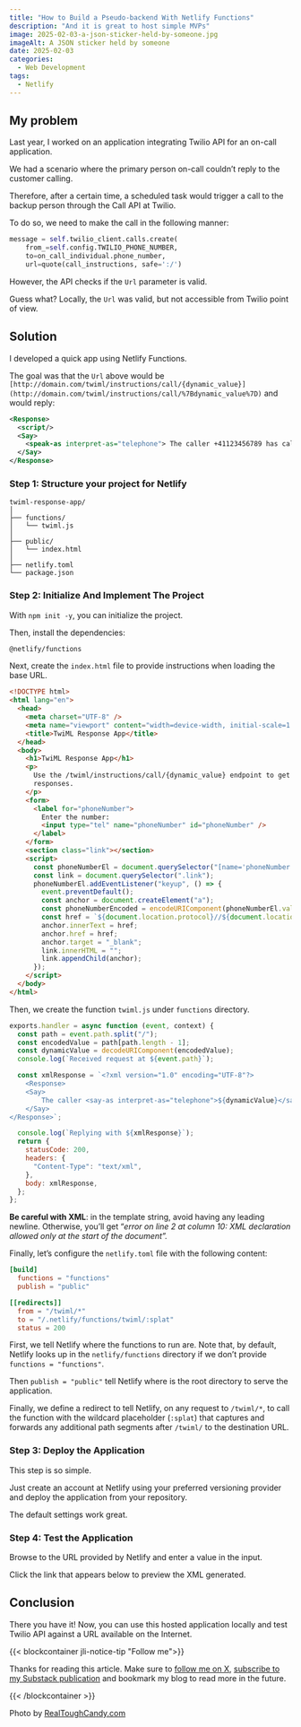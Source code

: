 ```yaml
---
title: "How to Build a Pseudo-backend With Netlify Functions"
description: "And it is great to host simple MVPs"
image: 2025-02-03-a-json-sticker-held-by-someone.jpg
imageAlt: A JSON sticker held by someone
date: 2025-02-03
categories:
  - Web Development
tags:
  - Netlify
---
```


## My problem

Last year, I worked on an application integrating Twilio API for an on-call application.

We had a scenario where the primary person on-call couldn’t reply to the customer calling.

Therefore, after a certain time, a scheduled task would trigger a call to the backup person through the Call API at Twilio.

To do so, we need to make the call in the following manner:

```python
message = self.twilio_client.calls.create(
    from_=self.config.TWILIO_PHONE_NUMBER,
    to=on_call_individual.phone_number,
    url=quote(call_instructions, safe=':/')
```

However, the API checks if the `Url` parameter is valid.

Guess what? Locally, the `Url` was valid, but not accessible from Twilio point of view.

## Solution

I developed a quick app using Netlify Functions.

The goal was that the `Url` above would be `[http://domain.com/twiml/instructions/call/{dynamic_value}](http://domain.com/twiml/instructions/call/%7Bdynamic_value%7D)` and would reply:

```xml
<Response>
  <script/>
  <Say>
    <speak-as interpret-as="telephone"> The caller +41123456789 has called the On-call team for a problem. A SMS was sent to you to confirm you're calling the person back. The message contains the caller's number. Thanks. </speak-as>
  </Say>
</Response>
```

### Step 1: Structure your project for Netlify

```plaintext
twiml-response-app/
│
├── functions/
│   └── twiml.js
│
├── public/
│   └── index.html
│
├── netlify.toml
└── package.json
```

### Step 2: Initialize And Implement The Project

With `npm init -y`, you can initialize the project.

Then, install the dependencies:

```bash
@netlify/functions
```

Next, create the `index.html` file to provide instructions when loading the base URL.

```html
<!DOCTYPE html>
<html lang="en">
  <head>
    <meta charset="UTF-8" />
    <meta name="viewport" content="width=device-width, initial-scale=1.0" />
    <title>TwiML Response App</title>
  </head>
  <body>
    <h1>TwiML Response App</h1>
    <p>
      Use the /twiml/instructions/call/{dynamic_value} endpoint to get TwiML
      responses.
    </p>
    <form>
      <label for="phoneNumber">
        Enter the number:
        <input type="tel" name="phoneNumber" id="phoneNumber" />
      </label>
    </form>
    <section class="link"></section>
    <script>
      const phoneNumberEl = document.querySelector("[name='phoneNumber']");
      const link = document.querySelector(".link");
      phoneNumberEl.addEventListener("keyup", () => {
        event.preventDefault();
        const anchor = document.createElement("a");
        const phoneNumberEncoded = encodeURIComponent(phoneNumberEl.value);
        const href = `${document.location.protocol}//${document.location.host}/twiml/instructions/call/${phoneNumberEncoded}`;
        anchor.innerText = href;
        anchor.href = href;
        anchor.target = "_blank";
        link.innerHTML = "";
        link.appendChild(anchor);
      });
    </script>
  </body>
</html>
```

Then, we create the function `twiml.js` under `functions` directory.

```js
exports.handler = async function (event, context) {
  const path = event.path.split("/");
  const encodedValue = path[path.length - 1];
  const dynamicValue = decodeURIComponent(encodedValue);
  console.log(`Received request at ${event.path}`);

  const xmlResponse = `<?xml version="1.0" encoding="UTF-8"?>
    <Response>
    <Say>
        The caller <say-as interpret-as="telephone">${dynamicValue}</say-as> has called the On-call team for a problem. A SMS was sent to you to confirm you're calling the person back. The message contains the caller's number. Thanks.
    </Say>
</Response>`;

  console.log(`Replying with ${xmlResponse}`);
  return {
    statusCode: 200,
    headers: {
      "Content-Type": "text/xml",
    },
    body: xmlResponse,
  };
};
```

**Be careful with XML**: in the template string, avoid having any leading newline. Otherwise, you’ll get “_error on line 2 at column 10: XML declaration allowed only at the start of the document”._

Finally, let’s configure the `netlify.toml` file with the following content:

```toml
[build]
  functions = "functions"
  publish = "public"

[[redirects]]
  from = "/twiml/*"
  to = "/.netlify/functions/twiml/:splat"
  status = 200
```

First, we tell Netlify where the functions to run are. Note that, by default, Netlify looks up in the `netlify/functions` directory if we don’t provide `functions = "functions"`.

Then `publish = "public"` tell Netlify where is the root directory to serve the application.

Finally, we define a redirect to tell Netlify, on any request to `/twiml/*`, to call the function with the wildcard placeholder (`:splat`) that captures and forwards any additional path segments after `/twiml/` to the destination URL.

### Step 3: Deploy the Application

This step is so simple.

Just create an account at Netlify using your preferred versioning provider and deploy the application from your repository.

The default settings work great.

### Step 4: Test the Application

Browse to the URL provided by Netlify and enter a value in the input.

Click the link that appears below to preview the XML generated.

## Conclusion

There you have it! Now, you can use this hosted application locally and test Twilio API against a URL available on the Internet.

{{< blockcontainer jli-notice-tip "Follow me">}}

Thanks for reading this article. Make sure to [follow me on X](https://x.com/LitzlerJeremie), [subscribe to my Substack publication](https://iamjeremie.substack.com/) and bookmark my blog to read more in the future.

{{< /blockcontainer >}}

Photo by [RealToughCandy.com](https://www.pexels.com/photo/a-person-holding-a-paper-11035481/)
